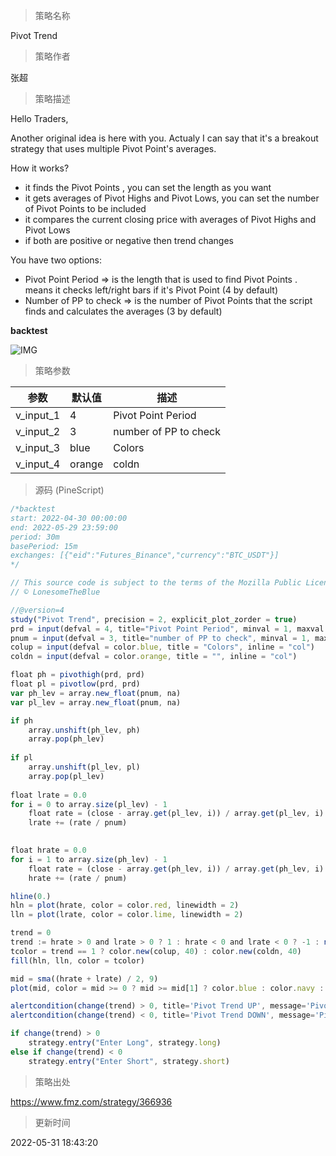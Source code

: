 
> 策略名称

Pivot Trend

> 策略作者

张超

> 策略描述

Hello Traders,

Another original idea is here with you. Actualy I can say that it's a breakout strategy that uses multiple Pivot Point's averages.

How it works?
- it finds the Pivot Points , you can set the length as you want
- it gets averages of Pivot Highs and Pivot Lows, you can set the number of Pivot Points to be included
- it compares the current closing price with averages of Pivot Highs and Pivot Lows
- if both are positive or negative then trend changes

You have two options:
- Pivot Point Period => is the length that is used to find Pivot Points . means it checks left/right bars if it's Pivot Point (4 by default)
- Number of PP to check => is the number of Pivot Points that the script finds and calculates the averages (3 by default)


**backtest**

 ![IMG](https://www.fmz.com/upload/asset/194977bc1a4ef4f04d5.png) 

> 策略参数



|参数|默认值|描述|
|----|----|----|
|v_input_1|4|Pivot Point Period|
|v_input_2|3|number of PP to check|
|v_input_3|blue|Colors|
|v_input_4|orange|coldn|


> 源码 (PineScript)

``` javascript
/*backtest
start: 2022-04-30 00:00:00
end: 2022-05-29 23:59:00
period: 30m
basePeriod: 15m
exchanges: [{"eid":"Futures_Binance","currency":"BTC_USDT"}]
*/

// This source code is subject to the terms of the Mozilla Public License 2.0 at https://mozilla.org/MPL/2.0/
// © LonesomeTheBlue

//@version=4
study("Pivot Trend", precision = 2, explicit_plot_zorder = true)
prd = input(defval = 4, title="Pivot Point Period", minval = 1, maxval = 30)
pnum = input(defval = 3, title="number of PP to check", minval = 1, maxval = 30)
colup = input(defval = color.blue, title = "Colors", inline = "col")
coldn = input(defval = color.orange, title = "", inline = "col")

float ph = pivothigh(prd, prd)
float pl = pivotlow(prd, prd)
var ph_lev = array.new_float(pnum, na)
var pl_lev = array.new_float(pnum, na)

if ph
    array.unshift(ph_lev, ph)
    array.pop(ph_lev)
    
if pl
    array.unshift(pl_lev, pl)
    array.pop(pl_lev)
            
float lrate = 0.0
for i = 0 to array.size(pl_lev) - 1
    float rate = (close - array.get(pl_lev, i)) / array.get(pl_lev, i)
    lrate += (rate / pnum)

            
float hrate = 0.0
for i = 1 to array.size(ph_lev) - 1
    float rate = (close - array.get(ph_lev, i)) / array.get(ph_lev, i)
    hrate += (rate / pnum)

hline(0.)
hln = plot(hrate, color = color.red, linewidth = 2)
lln = plot(lrate, color = color.lime, linewidth = 2)

trend = 0
trend := hrate > 0 and lrate > 0 ? 1 : hrate < 0 and lrate < 0 ? -1 : nz(trend[1])
tcolor = trend == 1 ? color.new(colup, 40) : color.new(coldn, 40)
fill(hln, lln, color = tcolor)

mid = sma((hrate + lrate) / 2, 9)
plot(mid, color = mid >= 0 ? mid >= mid[1] ? color.blue : color.navy : mid <= mid[1] ? color.red : color.orange, linewidth = 2)

alertcondition(change(trend) > 0, title='Pivot Trend UP', message='Pivot Trend UP')
alertcondition(change(trend) < 0, title='Pivot Trend DOWN', message='Pivot Trend DOWN')

if change(trend) > 0
    strategy.entry("Enter Long", strategy.long)
else if change(trend) < 0
    strategy.entry("Enter Short", strategy.short)
```

> 策略出处

https://www.fmz.com/strategy/366936

> 更新时间

2022-05-31 18:43:20
